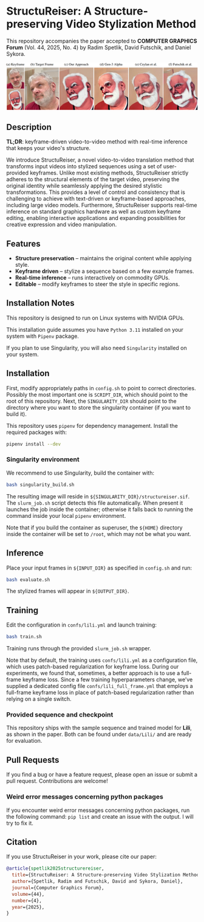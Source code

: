 # StructuReiser: A Structure-preserving Video Stylization Method

This repository accompanies the paper accepted to **COMPUTER GRAPHICS Forum** (Vol. 44, 2025, No. 4) by Radim Spetlik, David Futschik, and Daniel Sykora.

![Teaser](img/teaser.png)

## Description

**TL;DR**: keyframe-driven video-to-video method with real-time inference that keeps your video's structure.

We introduce StructuReiser, a novel video-to-video translation method that transforms input videos into stylized sequences using a set of user-provided keyframes. Unlike most existing methods, StructuReiser strictly adheres to the structural elements of the target video, preserving the original identity while seamlessly applying the desired stylistic transformations. This provides a level of control and consistency that is challenging to achieve with text-driven or keyframe-based approaches, including large video models. Furthermore, StructuReiser supports real-time inference on standard graphics hardware as well as custom keyframe editing, enabling interactive applications and expanding possibilities for creative expression and video manipulation.

## Features

- **Structure preservation** – maintains the original content while applying style.
- **Keyframe driven** – stylize a sequence based on a few example frames.
- **Real-time inference** – runs interactively on commodity GPUs.
- **Editable** – modify keyframes to steer the style in specific regions.

## Installation Notes

This repository is designed to run on Linux systems with NVIDIA GPUs.

This installation guide assumes you have `Python 3.11` installed on your system with `Pipenv` package.

If you plan to use Singularity, you will also need `Singularity` installed on your system.

## Installation

First, modify appropriately paths in `config.sh` to point to correct directories.
Possibly the most important one is `SCRIPT_DIR`, which should point to the root of this repository.
Next, the `SINGULARITY_DIR` should point to the directory where you want to store the singularity container (if you want to build it).

This repository uses `pipenv` for dependency management. Install the required packages with:

```bash
pipenv install --dev
```

### Singularity environment
We recommend to use Singularity, build the container with:

```bash
bash singularity_build.sh
```

The resulting image will reside in `${SINGULARITY_DIR}/structureiser.sif`. The `slurm_job.sh` script detects this file automatically. When present it launches the job inside the container; otherwise it falls back to running the command inside your local `pipenv` environment.

Note that if you build the container as superuser, the `${HOME}` directory inside the container will be set to `/root`, which may not be what you want.

## Inference

Place your input frames in `${INPUT_DIR}` as specified in `config.sh` and run:

```bash
bash evaluate.sh
```

The stylized frames will appear in `${OUTPUT_DIR}`.


## Training

Edit the configuration in `confs/lili.yml` and launch training:

```bash
bash train.sh
```

Training runs through the provided `slurm_job.sh` wrapper.

Note that by default, the training uses `confs/lili.yml` as a configuration file, which uses patch-based regularization for keyframe loss. 
During our experiments, we found that, sometimes, a better approach is to use a full-frame keyframe loss.
Since a few training hyperparameters change, we’ve supplied a dedicated config file 
`confs/lili_full_frame.yml` that employs a full-frame keyframe loss in place of patch-based regularization 
rather than relying on a single switch.


### Provided sequence and checkpoint
This repository ships with the sample sequence and trained model for **Lili**, as shown in the paper. Both can be found under `data/Lili/` and are ready for evaluation.


## Pull Requests

If you find a bug or have a feature request, please open an issue or submit a pull request. Contributions are welcome!

### Weird error messages concerning python packages

If you encounter weird error messages concerning python packages, run the following command:
`pip list`
and create an issue with the output. I will try to fix it.


## Citation

If you use StructuReiser in your work, please cite our paper:

```bibtex
@article{spetlik2025structurereiser,
  title={StructuReiser: A Structure-preserving Video Stylization Method},
  author={Spetlik, Radim and Futschik, David and Sykora, Daniel},
  journal={Computer Graphics Forum},
  volume={44},
  number={4},
  year={2025},
}
```

